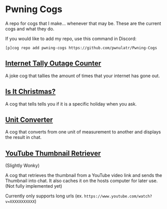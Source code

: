 # Pwning Cogs
A repo for cogs that I make... whenever that may be. These are the current cogs and what they do.

If you would like to add my repo, use this command in Discord:

`[p]cog repo add pwning-cogs https://github.com/pwnulatr/Pwning-Cogs`
## [Internet Tally Outage Counter](https://github/pwnulatr/Pwning-Cogs/tree/master/internetoutagecounter)
A joke cog that tallies the amount of times that your internet has gone out.

## [Is It Christmas?](https://github.com/pwnulatr/Pwning-Cogs/tree/master/isitchristmas)
A cog that tells tells you if it is a specific holiday when you ask.

## [Unit Converter](https://github.com/pwnulatr/Pwning-Cogs/tree/master/unitconverter)
A cog that converts from one unit of measurement to another and displays the result in chat.

## [YouTube Thumbnail Retriever](https://github.com/pwnulatr/Pwning-Cogs/tree/master/youtubethumbail)
(Slightly Wonky)

A cog that retrieves the thumbnail from a YouTube video link and sends the Thumbnail into chat. It also caches it on the hosts computer for later use. (Not fully implemented yet)

Currently only supports long urls (ex. `https://www.youtube.com/watch?v=XXXXXXXXXXX`)
